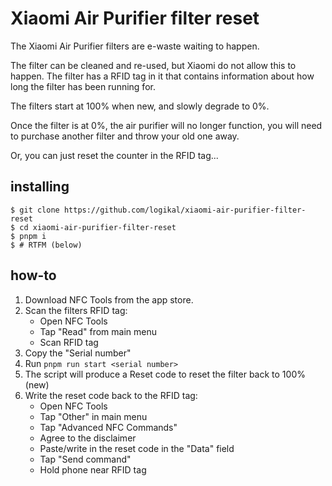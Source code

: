 # Xiaomi Air Purifier filter reset

The Xiaomi Air Purifier filters are e-waste waiting to happen.

The filter can be cleaned and re-used, but Xiaomi do not allow this to happen. The filter has a RFID tag in it that contains information about how long the filter has been running for.

The filters start at 100% when new, and slowly degrade to 0%.

Once the filter is at 0%, the air purifier will no longer function, you will need to purchase another filter and throw your old one away.

Or, you can just reset the counter in the RFID tag...

## installing

```
$ git clone https://github.com/logikal/xiaomi-air-purifier-filter-reset 
$ cd xiaomi-air-purifier-filter-reset
$ pnpm i
$ # RTFM (below)
```

## how-to

1. Download NFC Tools from the app store.
2. Scan the filters RFID tag:
   - Open NFC Tools
   - Tap "Read" from main menu
   - Scan RFID tag
3. Copy the "Serial number"
4. Run `pnpm run start <serial number>`
5. The script will produce a Reset code to reset the filter back to 100% (new)
6. Write the reset code back to the RFID tag:
   - Open NFC Tools
   - Tap "Other" in main menu
   - Tap "Advanced NFC Commands"
   - Agree to the disclaimer
   - Paste/write in the reset code in the "Data" field
   - Tap "Send command"
   - Hold phone near RFID tag

